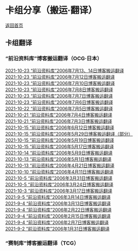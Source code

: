 # 卡组分享（搬运·翻译）

[返回首页](../../index.html)

## 卡组翻译

### “前沿资料库”博客搬运翻译（OCG·日本）

[2021-10-23 “前沿资料库”2006年7月13、14日博客搬运翻译](./Frontier_OCG/26.2021-10-23.html)  
[2021-10-23 “前沿资料库”2006年7月12日博客搬运翻译](./Frontier_OCG/25.2021-10-23.html)  
[2021-10-23 “前沿资料库”2006年7月10日博客搬运翻译](./Frontier_OCG/24.2021-10-23.html)  
[2021-10-23 “前沿资料库”2006年7月8日博客搬运翻译](./Frontier_OCG/23.2021-10-23.html)  
[2021-10-23 “前沿资料库”2006年7月7日博客搬运翻译](./Frontier_OCG/22.2021-10-23.html)  
[2021-10-23 “前沿资料库”2006年7月6日博客搬运翻译](./Frontier_OCG/21.2021-10-23.html)  
[2021-10-22 “前沿资料库”2006年7月5日博客搬运翻译](./Frontier_OCG/20.2021-10-22.html)  
[2021-10-21 “前沿资料库”2006年7月4日博客搬运翻译](./Frontier_OCG/19.2021-10-21.html)  
[2021-10-21 “前沿资料库”2006年7月3日博客搬运翻译](./Frontier_OCG/18.2021-10-21.html)  
[2021-10-15 “前沿资料库”2006年6月12日博客搬运翻译](./Frontier_OCG/17.2021-10-15.html)  
[2021-10-15 “前沿资料库”2006年5月29日博客搬运翻译（部分）](./Frontier_OCG/16.2021-10-15.html)  
[2021-10-15 “前沿资料库”2006年5月19日博客搬运翻译](./Frontier_OCG/15.2021-10-15.html)  
[2021-10-15 “前沿资料库”2006年5月17日博客搬运翻译](./Frontier_OCG/14.2021-10-15.html)  
[2021-10-14 “前沿资料库”2006年5月9日博客搬运翻译](./Frontier_OCG/13.2021-10-14.html)  
[2021-10-13 “前沿资料库”2006年5月1日博客搬运翻译](./Frontier_OCG/12.2021-10-13.html)  
[2021-10-13 “前沿资料库”2006年4月21日博客搬运翻译](./Frontier_OCG/11.2021-10-13.html)  
[2021-10-10 “前沿资料库”2006年4月11日博客搬运翻译](./Frontier_OCG/10.2021-10-10.html)  
[2021-10-5 “前沿资料库”2006年3月31日博客搬运翻译](./Frontier_OCG/9.2021-10-5.html)  
[2021-10-5 “前沿资料库”2006年3月24日博客搬运翻译](./Frontier_OCG/8.2021-10-5.html)  
[2021-10-3 “前沿资料库”2006年3月17日博客搬运翻译](./Frontier_OCG/7.2021-10-3.html)  
[2021-9-5 “前沿资料库”2006年3月14日博客搬运翻译](./Frontier_OCG/6.2021-9-5.html)  
[2021-9-4 “前沿资料库”2006年3月13日博客搬运翻译](./Frontier_OCG/5.2021-9-4.html)  
[2021-9-4 “前沿资料库”2006年2月22日博客搬运翻译](./Frontier_OCG/4.2021-9-4.html)  
[2021-9-4 “前沿资料库”2006年2月15日博客搬运翻译](./Frontier_OCG/3.2021-9-4.html)  
[2021-9-4 “前沿资料库”2006年2月7日博客搬运翻译](./Frontier_OCG/2.2021-9-4.html)  
[2021-9-2 “前沿资料库”2006年1月31日博客搬运翻译](./Frontier_OCG/1.2021-9-2.html)  

### “赛制库”博客搬运翻译（TCG）

[]()  
[]()  
[]()  
[]()  
[]()  
[]()  
[]()  
[]()  
[]()  
[]()  
[]()  
[]()  
[]()  
[]()  
[]()  
[]()  
[]()  
[]()  
[]()  
[]()  
[]()  
[]()  
[]()  
[]()  
[]()  
[]()  
[]()  
[]()  
[]()  
[]()  
[]()  
[]()  
[]()  
[]()  
[]()  
[]()  
[]()  
[]()  
[]()  
[]()  
[]()  
[]()  